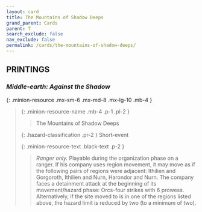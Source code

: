 ```yaml
---
layout: card
title: The Mountains of Shadow Deeps
grand_parent: Cards
parent: T
search_exclude: false
nav_exclude: false
permalink: /cards/the-mountains-of-shadow-deeps/
---
```


## PRINTINGS


### _Middle-earth: Against the Shadow_

{: .minion-resource .mx-sm-6 .mx-md-8 .mx-lg-10 .mb-4 }
> {: .minion-resource-name .mb-4 .p-1 .pl-2 }
> > <div class="hazard-mp"></div>
> > <div class="card-name">The Mountains of Shadow Deeps</div>
>
> {: .hazard-classification .pr-2 }
> Short-event
>
> {: .minion-resource-text .black-text .p-2 }
> > _Ranger only._ Playable during the organization phase on a ranger. If his company uses region movement, it may move as if the following pairs of regions were adjacent: Ithilien and Gorgoroth, Ithilien and Nurn, Harondor and Nurn. The company faces a detainment attack at the beginning of its movement/hazard phase: Orcs-four strikes with 6 prowess.  Alternatively, if the site moved to is in one of the regions listed above, the hazard limit is reduced by two (to a minimum of two). 
> 
